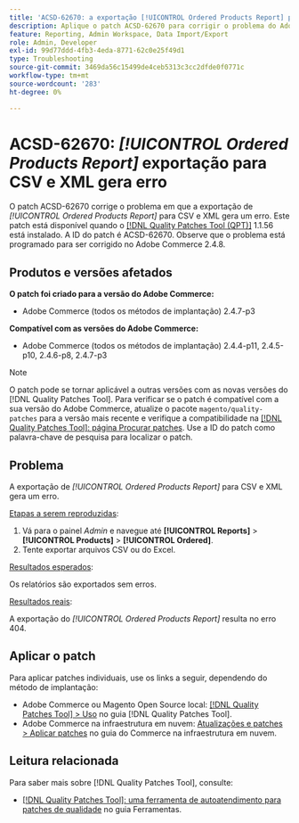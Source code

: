```yaml
---
title: 'ACSD-62670: a exportação [!UICONTROL Ordered Products Report] para CSV e XML retorna o erro 404'
description: Aplique o patch ACSD-62670 para corrigir o problema do Adobe Commerce em que a exportação do [!UICONTROL Ordered Products Report] para CSV e XML gera um erro.
feature: Reporting, Admin Workspace, Data Import/Export
role: Admin, Developer
exl-id: 99d77ddd-4fb3-4eda-8771-62c0e25f49d1
type: Troubleshooting
source-git-commit: 3469da56c15499de4ceb5313c3cc2dfde0f0771c
workflow-type: tm+mt
source-wordcount: '283'
ht-degree: 0%

---
```


# ACSD-62670: *[!UICONTROL Ordered Products Report]* exportação para CSV e XML gera erro

O patch ACSD-62670 corrige o problema em que a exportação de *[!UICONTROL Ordered Products Report]* para CSV e XML gera um erro. Este patch está disponível quando o [[!DNL Quality Patches Tool (QPT)]](https://experienceleague.adobe.com/docs/commerce-operations/tools/quality-patches-tool/usage.html?lang=pt-BR) 1.1.56 está instalado. A ID do patch é ACSD-62670. Observe que o problema está programado para ser corrigido no Adobe Commerce 2.4.8.

## Produtos e versões afetados

**O patch foi criado para a versão do Adobe Commerce:**

* Adobe Commerce (todos os métodos de implantação) 2.4.7-p3

**Compatível com as versões do Adobe Commerce:**

* Adobe Commerce (todos os métodos de implantação) 2.4.4-p11, 2.4.5-p10, 2.4.6-p8, 2.4.7-p3

>[!NOTE]
>
>O patch pode se tornar aplicável a outras versões com as novas versões do [!DNL Quality Patches Tool]. Para verificar se o patch é compatível com a sua versão do Adobe Commerce, atualize o pacote `magento/quality-patches` para a versão mais recente e verifique a compatibilidade na [[!DNL Quality Patches Tool]: página Procurar patches](https://experienceleague.adobe.com/tools/commerce-quality-patches/index.html?lang=pt-BR). Use a ID do patch como palavra-chave de pesquisa para localizar o patch.

## Problema

A exportação de *[!UICONTROL Ordered Products Report]* para CSV e XML gera um erro.

<u>Etapas a serem reproduzidas</u>:

1. Vá para o painel *Admin* e navegue até **[!UICONTROL Reports]** > **[!UICONTROL Products]** > **[!UICONTROL Ordered]**.
1. Tente exportar arquivos CSV ou do Excel.

<u>Resultados esperados</u>:

Os relatórios são exportados sem erros.

<u>Resultados reais</u>:

A exportação do *[!UICONTROL Ordered Products Report]* resulta no erro 404.

## Aplicar o patch

Para aplicar patches individuais, use os links a seguir, dependendo do método de implantação:

* Adobe Commerce ou Magento Open Source local: [[!DNL Quality Patches Tool] > Uso](/help/tools/quality-patches-tool/usage.md) no guia [!DNL Quality Patches Tool].
* Adobe Commerce na infraestrutura em nuvem: [Atualizações e patches > Aplicar patches](https://experienceleague.adobe.com/docs/commerce-cloud-service/user-guide/develop/upgrade/apply-patches.html?lang=pt-BR) no guia do Commerce na infraestrutura em nuvem.

## Leitura relacionada

Para saber mais sobre [!DNL Quality Patches Tool], consulte:

* [[!DNL Quality Patches Tool]: uma ferramenta de autoatendimento para patches de qualidade](/help/tools/quality-patches-tool/quality-patches-tool-to-self-serve-quality-patches.md) no guia Ferramentas.
